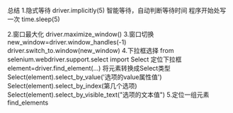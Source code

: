 总结
1.隐式等待
driver.implicitly(5)  智能等待，自动判断等待时间 程序开始处写一次 
time.sleep(5)

2.窗口最大化
driver.maximize_window()
3.窗口切换
new_window=driver.window_handles(-1)
driver.switch_to.window(new_window)
4.下拉框选择
from selenium.webdriver.support.select import Select
定位下拉框
element=driver.find_element(...)
将元素转换成Select类型
Select(element).select_by_value('选项的value属性值')
Select(element).select_by_index(第几个选项)
Select(element).select_by_visible_text("选项的文本值")
5.定位一组元素
find_elements